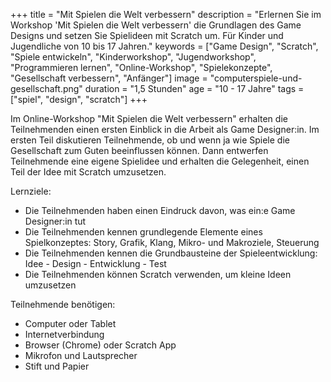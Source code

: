 +++
title = "Mit Spielen die Welt verbessern"
description = "Erlernen Sie im Workshop 'Mit Spielen die Welt verbessern' die Grundlagen des Game Designs und setzen Sie Spielideen mit Scratch um. Für Kinder und Jugendliche von 10 bis 17 Jahren."
keywords = ["Game Design", "Scratch", "Spiele entwickeln", "Kinderworkshop", "Jugendworkshop", "Programmieren lernen", "Online-Workshop", "Spielekonzepte", "Gesellschaft verbessern", "Anfänger"]
image = "computerspiele-und-gesellschaft.png"
duration = "1,5 Stunden"
age = "10 - 17 Jahre"
tags = ["spiel", "design", "scratch"]
+++

Im Online-Workshop "Mit Spielen die Welt verbessern" erhalten die Teilnehmenden einen ersten Einblick in die Arbeit als Game Designer:in.
Im ersten Teil diskutieren Teilnehmende, ob und wenn ja wie Spiele die Gesellschaft zum Guten beeinflussen können. 
Dann entwerfen Teilnehmende eine eigene Spielidee und erhalten die Gelegenheit, einen Teil der Idee mit Scratch umzusetzen.

Lernziele:
* Die Teilnehmenden haben einen Eindruck davon, was ein:e Game Designer:in tut
* Die Teilnehmenden kennen grundlegende Elemente eines Spielkonzeptes: Story, Grafik, Klang, Mikro- und Makroziele, Steuerung
* Die Teilnehmenden kennen die Grundbausteine der Spieleentwicklung: Idee - Design - Entwicklung - Test
* Die Teilnehmenden können Scratch verwenden, um kleine Ideen umzusetzen

Teilnehmende benötigen:
* Computer oder Tablet
* Internetverbindung
* Browser (Chrome) oder Scratch App
* Mikrofon und Lautsprecher
* Stift und Papier
